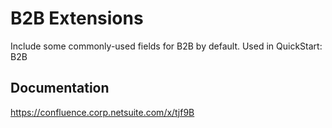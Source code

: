 # B2B Extensions
Include some commonly-used fields for B2B by default. Used in QuickStart: B2B

## Documentation

https://confluence.corp.netsuite.com/x/tjf9B
